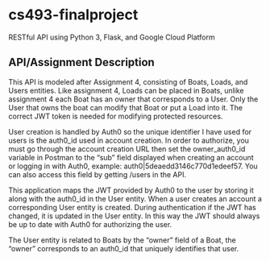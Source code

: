 # cs493-finalproject
RESTful API using Python 3, Flask, and Google Cloud Platform

## API/Assignment Description

This API is modeled after Assignment 4, consisting of Boats, Loads, and Users entities. Like assignment 4, Loads can be placed in Boats, unlike assignment 4 each Boat has an owner that corresponds to a User. Only the User that owns the boat can modify that Boat or put a Load into it. The correct JWT token is needed for modifying protected resources.
  
User creation is handled by Auth0 so the unique identifier I have used for users is the auth0_id used in account creation. In order to authorize, you must go through the account creation URL then set the owner_auth0_id variable in Postman to the “sub” field displayed when creating an account or logging in with Auth0, example: auth0|5deaedd3146c770d1edeef57.  You can also access this field by getting /users in the API.
  
This application maps the JWT provided by Auth0 to the user by storing it along with the auth0_id in the User entity. When a user creates an account a corresponding User entity is created. During authentication if the JWT has changed, it is updated in the User entity. In this way the JWT should always be up to date with Auth0 for authorizing the user.
  
The User entity is related to Boats by the “owner” field of a Boat, the “owner” corresponds to an auth0_id that uniquely identifies that user.
